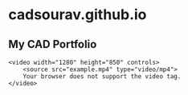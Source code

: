 # cadsourav.github.io
<!DOCTYPE html>
<html lang="en">
<head>
    <meta charset="UTF-8">
    <meta name="viewport" content="width=device-width, initial-scale=1.0">
    <title>Embedded Video</title>
</head>
<body>
    <h2>My CAD Portfolio</h2>
    
    <video width="1280" height="850" controls>
        <source src="example.mp4" type="video/mp4">
        Your browser does not support the video tag.
    </video>
</body>
</html>
